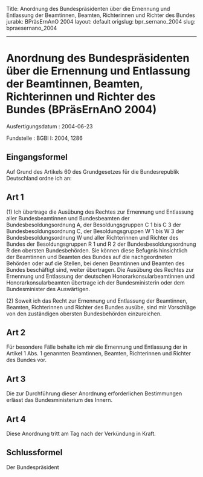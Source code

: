 Title: Anordnung des Bundespräsidenten über die Ernennung und Entlassung der Beamtinnen,
  Beamten, Richterinnen und Richter des Bundes
jurabk: BPräsErnAnO 2004
layout: default
origslug: bpr_sernano_2004
slug: bpraesernano_2004

---

# Anordnung des Bundespräsidenten über die Ernennung und Entlassung der Beamtinnen, Beamten, Richterinnen und Richter des Bundes (BPräsErnAnO 2004)

Ausfertigungsdatum
:   2004-06-23

Fundstelle
:   BGBl I: 2004, 1286



## Eingangsformel

Auf Grund des Artikels 60 des Grundgesetzes für die Bundesrepublik
Deutschland ordne ich an:


## Art 1

(1) Ich übertrage die Ausübung des Rechtes zur Ernennung und
Entlassung aller Bundesbeamtinnen und Bundesbeamten der
Bundesbesoldungsordnung A, der Besoldungsgruppen C 1 bis C 3 der
Bundesbesoldungsordnung C, der Besoldungsgruppen W 1 bis W 3 der
Bundesbesoldungsordnung W und aller Richterinnen und Richter des
Bundes der Besoldungsgruppen R 1 und R 2 der Bundesbesoldungsordnung R
den obersten Bundesbehörden. Sie können diese Befugnis hinsichtlich
der Beamtinnen und Beamten des Bundes auf die nachgeordneten Behörden
oder auf die Stellen, bei denen Beamtinnen und Beamten des Bundes
beschäftigt sind, weiter übertragen. Die Ausübung des Rechtes zur
Ernennung und Entlassung der deutschen Honorarkonsularbeamtinnen und
Honorarkonsularbeamten übertrage ich der Bundesministerin oder dem
Bundesminister des Auswärtigen.

(2) Soweit ich das Recht zur Ernennung und Entlassung der Beamtinnen,
Beamten, Richterinnen und Richter des Bundes ausübe, sind mir
Vorschläge von den zuständigen obersten Bundesbehörden einzureichen.


## Art 2

Für besondere Fälle behalte ich mir die Ernennung und Entlassung der
in Artikel 1 Abs. 1 genannten Beamtinnen, Beamten, Richterinnen und
Richter des Bundes vor.


## Art 3

Die zur Durchführung dieser Anordnung erforderlichen Bestimmungen
erlässt das Bundesministerium des Innern.


## Art 4

Diese Anordnung tritt am Tag nach der Verkündung in Kraft.


## Schlussformel

Der Bundespräsident

